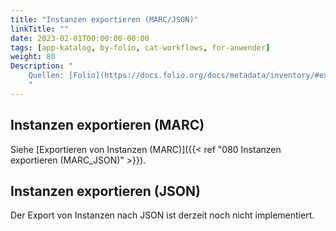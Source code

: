 ```yaml
---
title: "Instanzen exportieren (MARC/JSON)"
linkTitle: ""
date: 2023-02-01T00:00:00-00:00
tags: [app-katalog, by-folio, cat-workflows, for-anwender]
weight: 80
Description: "
    Quellen: [Folio](https://docs.folio.org/docs/metadata/inventory/#exporting-instances-marc) <!-- & [GBV](https://info.gebev.de/pages/viewpage.action?pageId=852492494) -->
    "
---
```


## Instanzen exportieren (MARC)

Siehe [Exportieren von Instanzen (MARC)]({{< ref "080 Instanzen exportieren (MARC_JSON)" >}}).

## Instanzen exportieren (JSON)

Der Export von Instanzen nach JSON ist derzeit noch nicht implementiert.
